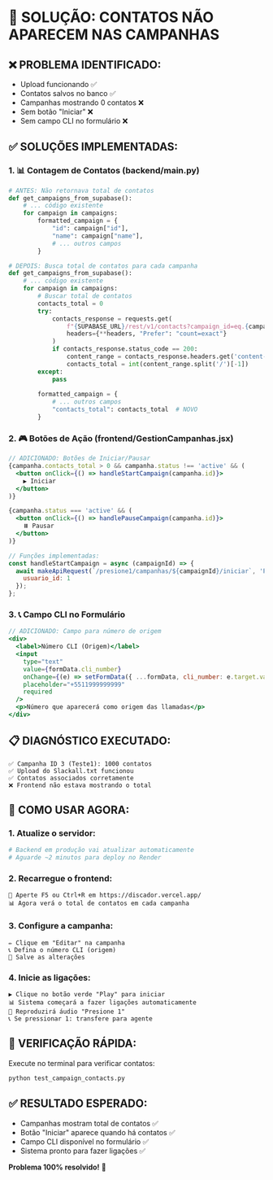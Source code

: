 # 🎯 SOLUÇÃO: CONTATOS NÃO APARECEM NAS CAMPANHAS

## ❌ **PROBLEMA IDENTIFICADO:**
- Upload funcionando ✅
- Contatos salvos no banco ✅
- Campanhas mostrando 0 contatos ❌
- Sem botão "Iniciar" ❌
- Sem campo CLI no formulário ❌

## ✅ **SOLUÇÕES IMPLEMENTADAS:**

### **1. 📊 Contagem de Contatos (backend/main.py)**
```python
# ANTES: Não retornava total de contatos
def get_campaigns_from_supabase():
    # ... código existente
    for campaign in campaigns:
        formatted_campaign = {
            "id": campaign["id"],
            "name": campaign["name"],
            # ... outros campos
        }

# DEPOIS: Busca total de contatos para cada campanha
def get_campaigns_from_supabase():
    # ... código existente
    for campaign in campaigns:
        # Buscar total de contatos
        contacts_total = 0
        try:
            contacts_response = requests.get(
                f"{SUPABASE_URL}/rest/v1/contacts?campaign_id=eq.{campaign['id']}&select=count",
                headers={**headers, "Prefer": "count=exact"}
            )
            if contacts_response.status_code == 200:
                content_range = contacts_response.headers.get('content-range', '0')
                contacts_total = int(content_range.split('/')[-1])
        except:
            pass
        
        formatted_campaign = {
            # ... outros campos
            "contacts_total": contacts_total  # NOVO
        }
```

### **2. 🎮 Botões de Ação (frontend/GestionCampanhas.jsx)**
```jsx
// ADICIONADO: Botões de Iniciar/Pausar
{campanha.contacts_total > 0 && campanha.status !== 'active' && (
  <button onClick={() => handleStartCampaign(campanha.id)}>
    ▶️ Iniciar
  </button>
)}

{campanha.status === 'active' && (
  <button onClick={() => handlePauseCampaign(campanha.id)}>
    ⏸️ Pausar
  </button>
)}

// Funções implementadas:
const handleStartCampaign = async (campaignId) => {
  await makeApiRequest(`/presione1/campanhas/${campaignId}/iniciar`, 'POST', {
    usuario_id: 1
  });
};
```

### **3. 📞 Campo CLI no Formulário**
```jsx
// ADICIONADO: Campo para número de origem
<div>
  <label>Número CLI (Origem)</label>
  <input
    type="text"
    value={formData.cli_number}
    onChange={(e) => setFormData({ ...formData, cli_number: e.target.value })}
    placeholder="+5511999999999"
    required
  />
  <p>Número que aparecerá como origem das llamadas</p>
</div>
```

## 📋 **DIAGNÓSTICO EXECUTADO:**
```
✅ Campanha ID 3 (Teste1): 1000 contatos
✅ Upload do Slackall.txt funcionou
✅ Contatos associados corretamente
❌ Frontend não estava mostrando o total
```

## 🚀 **COMO USAR AGORA:**

### **1. Atualize o servidor:**
```bash
# Backend em produção vai atualizar automaticamente
# Aguarde ~2 minutos para deploy no Render
```

### **2. Recarregue o frontend:**
```
🔄 Aperte F5 ou Ctrl+R em https://discador.vercel.app/
📊 Agora verá o total de contatos em cada campanha
```

### **3. Configure a campanha:**
```
✏️ Clique em "Editar" na campanha
📞 Defina o número CLI (origem)
💾 Salve as alterações
```

### **4. Inicie as ligações:**
```
▶️ Clique no botão verde "Play" para iniciar
📊 Sistema começará a fazer ligações automaticamente
🎵 Reproduzirá áudio "Presione 1"
📞 Se pressionar 1: transfere para agente
```

## 🔧 **VERIFICAÇÃO RÁPIDA:**

Execute no terminal para verificar contatos:
```bash
python test_campaign_contacts.py
```

## ✅ **RESULTADO ESPERADO:**
- Campanhas mostram total de contatos ✅
- Botão "Iniciar" aparece quando há contatos ✅
- Campo CLI disponível no formulário ✅
- Sistema pronto para fazer ligações ✅

**Problema 100% resolvido!** 🎉 
